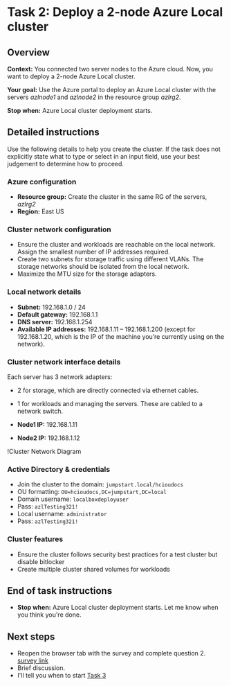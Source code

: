 
# Task 2: Deploy a 2-node Azure Local cluster

## Overview

**Context:** You connected two server nodes to the Azure cloud. Now, you want to deploy a 2-node Azure Local cluster.

**Your goal:** Use the Azure portal to deploy an Azure Local cluster with the servers _azlnode1_ and _azlnode2_ in the resource group _azlrg2_.

**Stop when:** Azure Local cluster deployment starts.

## Detailed instructions

Use the following details to help you create the cluster. If the task does not explicitly state what to type or select in an input field, use your best judgement to determine how to proceed.

### Azure configuration

- **Resource group:** Create the cluster in the same RG of the servers, _azlrg2_
- **Region:** East US

### Cluster network configuration

- Ensure the cluster and workloads are reachable on the local network. Assign the smallest number of IP addresses required.
- Create two subnets for storage traffic using different VLANs. The storage networks should be isolated from the local network.
- Maximize the MTU size for the storage adapters.

### Local network details

- **Subnet:** 192.168.1.0 / 24
- **Default gateway:** 192.168.1.1
- **DNS server:** 192.168.1.254
- **Available IP addresses:** 192.168.1.11 – 192.168.1.200 (except for 192.168.1.20, which is the IP of the machine you’re currently using on the network).

### Cluster network interface details

Each server has 3 network adapters:
- 2 for storage, which are directly connected via ethernet cables.
- 1 for workloads and managing the servers. These are cabled to a network switch.

- **Node1 IP:** 192.168.1.11
- **Node2 IP:** 192.168.1.12

!Cluster Network Diagram

### Active Directory & credentials

- Join the cluster to the domain: `jumpstart.local/hcioudocs`
- OU formatting: `OU=hcioudocs,DC=jumpstart,DC=local`
- Domain username: `localboxdeployuser`
- Pass: `azlTesting321!`
- Local username: `administrator`
- Pass: `azlTesting321!`

### Cluster features

- Ensure the cluster follows security best practices for a test cluster but disable bitlocker
- Create multiple cluster shared volumes for workloads


## End of task instructions

- **Stop when:** Azure Local cluster deployment starts. Let me know when you think you're done. 

## Next steps 

- Reopen the browser tab with the survey and complete question 2. [survey link](https://forms.office.com/r/4bBC2WZ5qG)
- Brief discussion.
- I'll tell you when to start [Task 3](task3.md)
